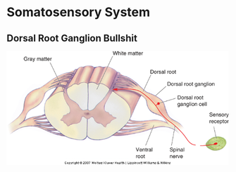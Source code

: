 # Somatosensory System
## Dorsal Root Ganglion Bullshit
![Dorsal Root Ganglion Diagram](img/diagramDorsalRootGanglion.png)

